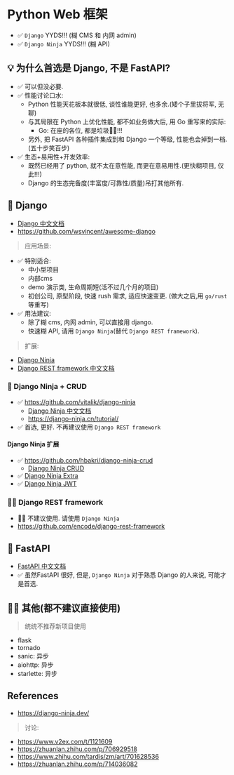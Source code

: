 # Python Web 框架

- ✅ `Django` YYDS!!! (糊 CMS 和 内网 admin)
- ✅ `Django Ninja` YYDS!!! (糊 API)

## 💡 为什么首选是 Django, 不是 FastAPI?

- ✅ 可以但没必要.
- ✅ 性能讨论口水:
  - Python 性能天花板本就很低, 谈性谁能更好, 也多余.(矮个子里拔将军, 无聊)
  - 与其局限在 Python 上优化性能, 都不如业务做大后, 用 Go 重写来的实际:
    - Go: 在座的各位, 都是垃圾👎🏻!!!
  - 另外, 把 FastAPI 各种插件集成到和 Django 一个等级, 性能也会掉到一档.(五十步笑百步)
- ✅ 生态+易用性+开发效率:
  - 既然已经用了 python, 就不太在意性能, 而更在意易用性.(更快糊项目, 仅此!!!)
  - Django 的生态完备度(丰富度/可靠性/质量)吊打其他所有.

## 🥇 Django

- [Django 中文文档](https://docs.djangoproject.com/zh-hans/)
- <https://github.com/wsvincent/awesome-django>

> 应用场景:

- ✅ 特别适合:
  - 中小型项目
  - 内部cms
  - demo 演示类, 生命周期短(活不过几个月的项目)
  - 初创公司, 原型阶段, 快速 rush 需求, 适应快速变更. (做大之后,用 `go/rust` 等重写)
- ✅ 用法建议:
  - 除了糊 cms, 内网 admin, 可以直接用 django.
  - 快速糊 API, 请用 `Django Ninja`(替代 `Django REST framework`).

> 扩展:

- [Django Ninja](https://django-ninja.dev/)
- [Django REST framework 中文文档](https://www.django-rest-framework.org.cn/)

### 🚀 Django Ninja + CRUD

- ✅ <https://github.com/vitalik/django-ninja>
  - [Django Ninja 中文文档](https://django-ninja.cn/)
  - <https://django-ninja.cn/tutorial/>
- ✅ 首选, 更好. 不再建议使用 `Django REST framework`

#### Django Ninja 扩展

- ✅ <https://github.com/hbakri/django-ninja-crud>
  - [Django Ninja CRUD](https://django-ninja.cn/django-ninja-crud/guides/01-Introduction/)
- ✅ [Django Ninja Extra](https://django-ninja.cn/django-ninja-extra/)
- ✅ [Django Ninja JWT](https://django-ninja.cn/django-ninja-jwt/)

### 🙅🏻 Django REST framework

- 🙅🏻 不建议使用. 请使用 `Django Ninja`
- <https://github.com/encode/django-rest-framework>

## 🥈 FastAPI

- [FastAPI 中文文档](https://fastapi.tiangolo.com/zh/)
- ✅ 虽然FastAPI 很好, 但是, `Django Ninja` 对于熟悉 Django 的人来说, 可能才是首选.

## 🙅🏻 其他(都不建议直接使用)

> 统统不推荐新项目使用

- flask
- tornado
- sanic: 异步
- aiohttp: 异步
- starlette: 异步

## References

- <https://django-ninja.dev/>

> 讨论:

- <https://www.v2ex.com/t/1121609>
- <https://zhuanlan.zhihu.com/p/706929518>
- <https://www.zhihu.com/tardis/zm/art/701628536>
- <https://zhuanlan.zhihu.com/p/714036082>
